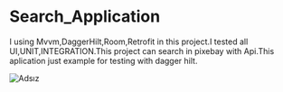 # Search_Application
I using Mvvm,DaggerHilt,Room,Retrofit in this project.I tested all UI,UNIT,INTEGRATION.This project can search  in pixebay with Api.This aplication just example for testing with dagger hilt.

 
![Adsız](https://github.com/MustafaSertac/Search_Application/assets/46023127/20547f23-751c-451e-951a-fa457bc85d8b)

 
